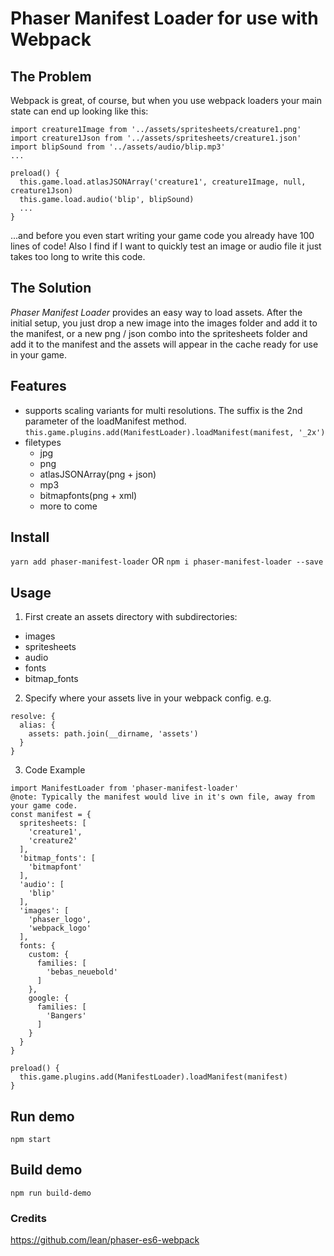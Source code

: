 # Phaser Manifest Loader for use with Webpack

## The Problem
Webpack is great, of course, but when you use webpack loaders your main state can end up looking like this:
```
import creature1Image from '../assets/spritesheets/creature1.png'
import creature1Json from '../assets/spritesheets/creature1.json'
import blipSound from '../assets/audio/blip.mp3'
...

preload() {
  this.game.load.atlasJSONArray('creature1', creature1Image, null, creature1Json)
  this.game.load.audio('blip', blipSound)
  ...
}
```
...and before you even start writing your game code you already have 100 lines of code!
Also I find if I want to quickly test an image or audio file it just takes too long to write this code.

## The Solution
*Phaser Manifest Loader* provides an easy way to load assets.
After the initial setup, you just drop a new image into the images folder and add it to the manifest, or a new png / json combo into the spritesheets folder and add it to the manifest and the assets will appear in the cache ready for use in your game.

## Features
- supports scaling variants for multi resolutions.
The suffix is the 2nd parameter of the loadManifest method.
`this.game.plugins.add(ManifestLoader).loadManifest(manifest, '_2x')`
- filetypes
  - jpg
  - png
  - atlasJSONArray(png + json)
  - mp3
  - bitmapfonts(png + xml)
  - more to come

## Install
`yarn add phaser-manifest-loader` OR
`npm i phaser-manifest-loader --save`

## Usage
1. First create an assets directory with subdirectories:
- images
- spritesheets
- audio
- fonts
- bitmap_fonts

2. Specify where your assets live in your webpack config.
e.g.
```
resolve: {
  alias: {    
    assets: path.join(__dirname, 'assets')
  }
}
```

3. Code Example
```
import ManifestLoader from 'phaser-manifest-loader'
@note: Typically the manifest would live in it's own file, away from your game code.
const manifest = {
  spritesheets: [
    'creature1',
    'creature2'
  ],
  'bitmap_fonts': [
    'bitmapfont'
  ],
  'audio': [
    'blip'
  ],
  'images': [
    'phaser_logo',
    'webpack_logo'        
  ],
  fonts: {
    custom: {
      families: [
        'bebas_neuebold'
      ]
    },
    google: {
      families: [
        'Bangers'
      ]
    }
  }
}

preload() {
  this.game.plugins.add(ManifestLoader).loadManifest(manifest)
}
```

## Run demo
`npm start`

## Build demo
`npm run build-demo`

### Credits
https://github.com/lean/phaser-es6-webpack
